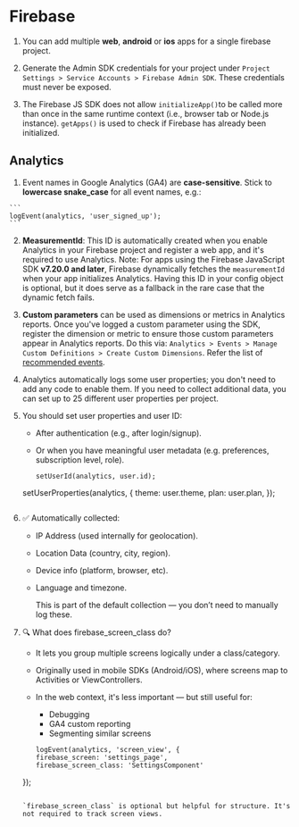 # Firebase

1.  You can add multiple **web**, **android** or **ios** apps for a single firebase project.

2.  Generate the Admin SDK credentials for your project under `Project Settings > Service Accounts > Firebase Admin SDK`. These credentials must never be exposed.

3.  The Firebase JS SDK does not allow `initializeApp()`to be called more than once in the same runtime context (i.e., browser tab or Node.js instance). `getApps()` is used to check if Firebase has already been initialized.

## Analytics

1.   Event names in Google Analytics (GA4) are **case-sensitive**. Stick to **lowercase snake_case** for all event names, e.g.:

    ```
    logEvent(analytics, 'user_signed_up');
    ```

2.  **MeasurementId**: This ID is automatically created when you enable Analytics in your Firebase project and register a web app, and it's required to use Analytics. Note: For apps using the Firebase JavaScript SDK **v7.20.0 and later**, Firebase dynamically fetches the `measurementId` when your app initializes Analytics. Having this ID in your config object is optional, but it does serve as a fallback in the rare case that the dynamic fetch fails.

3.  **Custom parameters** can be used as dimensions or metrics in Analytics reports. Once you've logged a custom parameter using the SDK, register the dimension or metric to ensure those custom parameters appear in Analytics reports. Do this via: `Analytics > Events > Manage Custom Definitions > Create Custom Dimensions`. Refer the list of [recommended events](https://support.google.com/analytics/answer/9267735).

4.  Analytics automatically logs some user properties; you don't need to add any code to enable them. If you need to collect additional data, you can set up to 25 different user properties per project.

5.  You should set user properties and user ID:
    - After authentication (e.g., after login/signup).
    - Or when you have meaningful user metadata (e.g. preferences, subscription level, role).

		```
		setUserId(analytics, user.id);
    setUserProperties(analytics, {
      theme: user.theme,
      plan: user.plan,
    });
    ```

6.  ✅ Automatically collected:
    - IP Address (used internally for geolocation).
    - Location Data (country, city, region).
    - Device info (platform, browser, etc).
    - Language and timezone.

		This is part of the default collection — you don’t need to manually log these.

7.  🔍 What does firebase_screen_class do?
    - It lets you group multiple screens logically under a class/category.
    - Originally used in mobile SDKs (Android/iOS), where screens map to Activities or ViewControllers.
    - In the web context, it's less important — but still useful for:
        - Debugging
        - GA4 custom reporting
        - Segmenting similar screens

		```
		logEvent(analytics, 'screen_view', {
      firebase_screen: 'settings_page',
      firebase_screen_class: 'SettingsComponent'
    });
    ```

    `firebase_screen_class` is optional but helpful for structure. It's not required to track screen views.